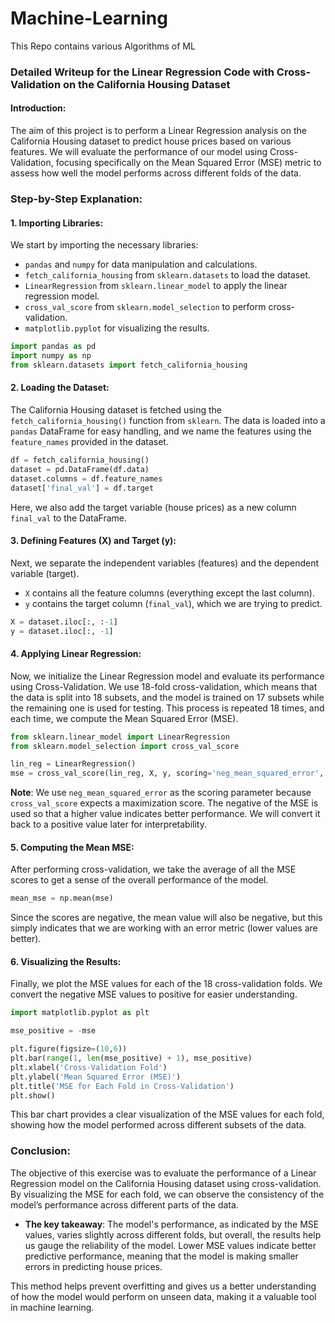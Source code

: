 # Machine-Learning
This Repo contains various Algorithms of ML

### Detailed Writeup for the Linear Regression Code with Cross-Validation on the California Housing Dataset

#### **Introduction:**
The aim of this project is to perform a Linear Regression analysis on the California Housing dataset to predict house prices based on various features. We will evaluate the performance of our model using Cross-Validation, focusing specifically on the Mean Squared Error (MSE) metric to assess how well the model performs across different folds of the data.

### **Step-by-Step Explanation:**

#### **1. Importing Libraries:**
We start by importing the necessary libraries:
- `pandas` and `numpy` for data manipulation and calculations.
- `fetch_california_housing` from `sklearn.datasets` to load the dataset.
- `LinearRegression` from `sklearn.linear_model` to apply the linear regression model.
- `cross_val_score` from `sklearn.model_selection` to perform cross-validation.
- `matplotlib.pyplot` for visualizing the results.

```python
import pandas as pd
import numpy as np
from sklearn.datasets import fetch_california_housing
```

#### **2. Loading the Dataset:**
The California Housing dataset is fetched using the `fetch_california_housing()` function from `sklearn`. The data is loaded into a `pandas` DataFrame for easy handling, and we name the features using the `feature_names` provided in the dataset.

```python
df = fetch_california_housing()
dataset = pd.DataFrame(df.data)
dataset.columns = df.feature_names
dataset['final_val'] = df.target
```
Here, we also add the target variable (house prices) as a new column `final_val` to the DataFrame. 

#### **3. Defining Features (X) and Target (y):**
Next, we separate the independent variables (features) and the dependent variable (target). 
- `X` contains all the feature columns (everything except the last column).
- `y` contains the target column (`final_val`), which we are trying to predict.

```python
X = dataset.iloc[:, :-1]
y = dataset.iloc[:, -1]
```

#### **4. Applying Linear Regression:**
Now, we initialize the Linear Regression model and evaluate its performance using Cross-Validation. We use 18-fold cross-validation, which means that the data is split into 18 subsets, and the model is trained on 17 subsets while the remaining one is used for testing. This process is repeated 18 times, and each time, we compute the Mean Squared Error (MSE).

```python
from sklearn.linear_model import LinearRegression
from sklearn.model_selection import cross_val_score

lin_reg = LinearRegression()
mse = cross_val_score(lin_reg, X, y, scoring='neg_mean_squared_error', cv=18)
```

**Note**: We use `neg_mean_squared_error` as the scoring parameter because `cross_val_score` expects a maximization score. The negative of the MSE is used so that a higher value indicates better performance. We will convert it back to a positive value later for interpretability.

#### **5. Computing the Mean MSE:**
After performing cross-validation, we take the average of all the MSE scores to get a sense of the overall performance of the model.

```python
mean_mse = np.mean(mse)
```
Since the scores are negative, the mean value will also be negative, but this simply indicates that we are working with an error metric (lower values are better).

#### **6. Visualizing the Results:**
Finally, we plot the MSE values for each of the 18 cross-validation folds. We convert the negative MSE values to positive for easier understanding.

```python
import matplotlib.pyplot as plt

mse_positive = -mse

plt.figure(figsize=(10,6))
plt.bar(range(1, len(mse_positive) + 1), mse_positive)
plt.xlabel('Cross-Validation Fold')
plt.ylabel('Mean Squared Error (MSE)')
plt.title('MSE for Each Fold in Cross-Validation')
plt.show()
```
This bar chart provides a clear visualization of the MSE values for each fold, showing how the model performed across different subsets of the data.

### **Conclusion:**
The objective of this exercise was to evaluate the performance of a Linear Regression model on the California Housing dataset using cross-validation. By visualizing the MSE for each fold, we can observe the consistency of the model’s performance across different parts of the data.

- **The key takeaway**: The model's performance, as indicated by the MSE values, varies slightly across different folds, but overall, the results help us gauge the reliability of the model. Lower MSE values indicate better predictive performance, meaning that the model is making smaller errors in predicting house prices.
  
This method helps prevent overfitting and gives us a better understanding of how the model would perform on unseen data, making it a valuable tool in machine learning.

